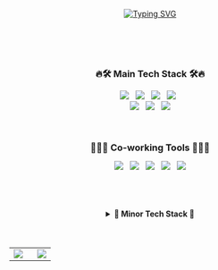 <br><br>
<div align="center">

[![Typing SVG](https://readme-typing-svg.herokuapp.com?font=Oleo+Script&color=808080&size=35&center=true&vCenter=true&width=404&height=53&lines=%E3%80%80%E3%80%80Hi+there%2C+I'm+Da+Yeon.+%E3%80%80%E3%80%80)](https://git.io/typing-svg)

</div>
<br><br><br>

<!-- Main 테크 스택 -->
<h3 align="center" style="margin-bottom: 10px;">🔥🛠 Main Tech Stack 🛠🔥</h3>
<p align="center">
  <img src="https://img.shields.io/badge/HTML5-F06529?style=flat&logo=HTML5&logoColor=white"/> &nbsp
  <img src="https://img.shields.io/badge/CSS3-2965F5?style=flat&logo=CSS3&logoColor=white"/> &nbsp
  <img src="https://img.shields.io/badge/JavaScript-F7DF1E?style=flat&logo=JavaScript&logoColor=black"/> &nbsp
  <img src="https://img.shields.io/badge/React-%2320232A?style=flat&logo=react&logoColor=%2361DAFB"> &nbsp
  <br>
  <img src="https://img.shields.io/badge/Java-007396?style=flat&logo=java&logoColor=white"> &nbsp
  <img src="https://img.shields.io/badge/Python-306998?style=flat&logo=python&logoColor=white"/> &nbsp
  <img src="https://img.shields.io/badge/Amazon AWS-232F3E?style=flat&logo=Amazon%20AWS&logoColor=%23FF9900"/>
</p>
<br>

<!-- 협업 테크 스택 -->
<h3 align="center" style="margin-bottom: 10px;">🧑‍🤝‍🧑 Co-working Tools 🧑‍🤝‍🧑</h3>
<p align="center">
  <img src="https://img.shields.io/badge/git-F34F29?style=flat&logo=git&logoColor=white" /> &nbsp
  <img src="https://img.shields.io/badge/GitHub-181717?style=flat&logo=GitHub&logoColor=white" /> &nbsp
  <img src="https://img.shields.io/badge/GitLab-330F63?style=flat&logo=gitlab&logoColor=white" /> &nbsp
  <img src="https://img.shields.io/badge/Notion-181717?style=flat&logo=Notion&logoColor=white" /> &nbsp
  <img src="https://img.shields.io/badge/Slack-4A154B?style=flat&logo=Slack&logoColor=white" />
</p>
<br><br>

<!-- Minor 테크 스택 -->
<h4 align="center">
  <details style="cursor: pointer;">
    <summary>🐣 Minor Tech Stack 🐣</summary>
    <br>
    <div markdown="1">
      <div>
        <img src="https://img.shields.io/badge/React Native-%2320232A?style=flat&logo=react&logoColor=%2361DAFB"> &nbsp
        <img src="https://img.shields.io/badge/Node.js-6DA55F?style=flat&logo=Node.js&logoColor=white"/> &nbsp 
        <img src="https://img.shields.io/badge/jQuery-0769AD?style=flat&logo=jQuery&logoColor=white"> &nbsp
        <img src="https://img.shields.io/badge/MongoDB-339933?style=flat&logo=MongoDB&logoColor=white"/> &nbsp
        <img src="https://img.shields.io/badge/C-A8B9CC?style=flat&logo=C&logoColor=white"/> &nbsp
      </div>
    </div>
  </details>
</h4>
<br>

<!-- 깃허브 스탯, 주 사용 언어 -->
<table>
  <tr>
    <td width="57%">
      <img src="https://github-readme-stats.vercel.app/api?username=dysung32&show_icons=true&include_all_commits=true&theme=apprentice&hide_border=true&hide=stars,issues" />
    </td>
    <td width="43%">
      <img src="https://github-readme-stats.vercel.app/api/top-langs/?username=dysung32&layout=compact&theme=apprentice&hide_border=true" />
    </td>
  </tr>
</table>



